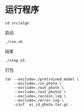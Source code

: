 # 运行程序
```
cd src/algo
```
启动
```
./run.sh  
```
结束
```
./stop.sh  
```
打包
```
tar --exclude=./pretrained_model \
    --exclude=./in_photo \
    --exclude=./out_photo \
    --exclude=./out_photo2 \
    --exclude=./access.log \
    --exclude=./error.log \
    -czvf  ai_id_photo.tar.gz .
```